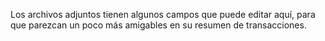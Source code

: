 Los archivos adjuntos tienen algunos campos que puede editar aquí, para que parezcan un poco más amigables en su resumen de transacciones.